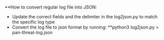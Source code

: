 **How to convert regular log file into JSON:

- Update the correct fields and the delimiter in the log2json.py to match the specific log type
- Convert the log file to json format by running:  **python3 log2json.py > pan-threat-log.json

